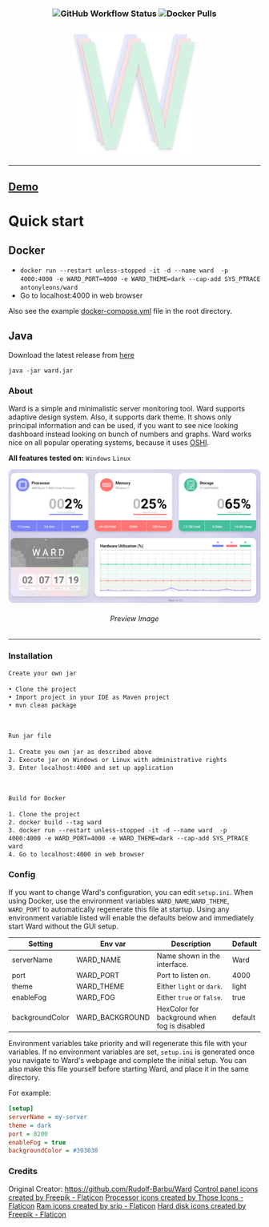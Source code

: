 <h3 align = "center">
<img alt="GitHub Workflow Status" src="https://img.shields.io/github/actions/workflow/status/AntonyLeons/ward/docker-image.yml">
<img alt="Docker Pulls" src="https://img.shields.io/docker/pulls/antonyleons/ward?style=plastic">
</h3>
<h3 align = "center">
    <img src = "images/logo.png" alt = "Logo" />
</h3>

---

## [Demo](https://status.leons.dev)

# Quick start

## Docker

* `docker run --restart unless-stopped -it -d --name ward  -p 4000:4000 -e WARD_PORT=4000 -e WARD_THEME=dark --cap-add SYS_PTRACE antonyleons/ward`
* Go to localhost:4000 in web browser

Also see the example [docker-compose.yml](https://github.com/AntonyLeons/Ward/blob/main/docker-compose.yml) file in the root directory.

## Java

Download the latest release from [here](https://github.com/AntonyLeons/Ward/releases/latest)

```console
java -jar ward.jar
```

### About

Ward is a simple and minimalistic server monitoring tool. Ward supports adaptive design system. Also, it supports dark theme.
It shows only principal information and can be used, if you want to see nice looking dashboard instead looking on bunch of numbers and graphs.
Ward works nice on all popular operating systems, because it uses [OSHI](https://github.com/oshi/oshi).

**All features tested on:** `Windows` `Linux`

<p align = "center">
    <img src = "images/preview.png" alt = "Preview Image" />
    <h6 align = "center">Preview Image</h6>
</p>

---

### Installation

    Create your own jar

    • Clone the project
    • Import project in your IDE as Maven project
    • mvn clean package

<br>

    Run jar file

    1. Create you own jar as described above
    2. Execute jar on Windows or Linux with administrative rights
    3. Enter localhost:4000 and set up application

<br>

    Build for Docker

    1. Clone the project
    2. docker build --tag ward
    3. docker run --restart unless-stopped -it -d --name ward  -p 4000:4000 -e WARD_PORT=4000 -e WARD_THEME=dark --cap-add SYS_PTRACE ward
    4. Go to localhost:4000 in web browser

### Config

If you want to change Ward's configuration, you can edit `setup.ini`. When using Docker, use the environment variables `WARD_NAME`,`WARD_THEME`, `WARD_PORT` to automatically regenerate this file at startup. Using any environment variable listed will enable the defaults below and immediately start Ward without the GUI setup.

| Setting         | Env var         | Description                                  | Default |
|-----------------|-----------------|----------------------------------------------|---------|
| serverName      | WARD_NAME       | Name shown in the interface.                 | Ward    |
| port            | WARD_PORT       | Port to listen on.                           | 4000    |
| theme           | WARD_THEME      | Either `light` or `dark`.                    | light   |
| enableFog       | WARD_FOG        | Either `true` or `false`.                    | true    |
| backgroundColor | WARD_BACKGROUND | HexColor for background when fog is disabled | default |

Environment variables take priority and will regenerate this file with your variables. If no environment variables are set, `setup.ini` is generated once you navigate to Ward's webpage and complete the initial setup. You can also make this file yourself before starting Ward, and place it in the same directory.

For example:

```ini
[setup]
serverName = my-server
theme = dark
port = 8200
enableFog = true
backgroundColor = #303030
```

### Credits

Original Creator: <https://github.com/Rudolf-Barbu/Ward>
<a href="https://www.flaticon.com/free-icons/control-panel" title="control panel icons">Control panel icons created by Freepik - Flaticon</a>
<a href="https://www.flaticon.com/free-icons/processor" title="processor icons">Processor icons created by Those Icons - Flaticon</a>
<a href="https://www.flaticon.com/free-icons/ram" title="ram icons">Ram icons created by srip - Flaticon</a>
<a href="https://www.flaticon.com/free-icons/hard-disk" title="hard disk icons">Hard disk icons created by Freepik - Flaticon</a>
